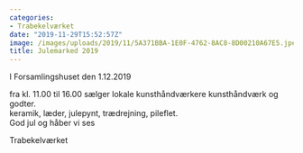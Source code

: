 ```yaml
---
categories:
- Trabekelværket
date: "2019-11-29T15:52:57Z"
image: /images/uploads/2019/11/5A371BBA-1E0F-4762-8AC8-8D00210A67E5.jpeg
title: Julemarked 2019
---
```


I Forsamlingshuset den 1.12.2019

fra kl. 11.00 til 16.00 sælger lokale kunsthåndværkere kunsthåndværk og godter.   
keramik, læder, julepynt, trædrejning, pileflet.   
God jul og håber vi ses

Trabekelværket